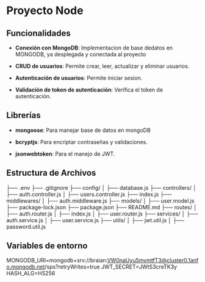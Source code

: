 # Proyecto Node

## Funcionalidades

- **Conexión con MongoDB**: Implementacion de base dedatos en MONGODB, ya desplegada y conectada al proyecto

- **CRUD de usuarios**: Permite crear, leer, actualizar y eliminar usuarios.

- **Autenticación de usuarios**: Permite iniciar sesion.

- **Validación de token de autenticación**: Verifica el token de autenticación.

## Librerías

- **mongoose**: Para manejar base de datos en mongoDB

- **bcryptjs**: Para encriptar contraseñas y validaciones.

- **jsonwebtoken**: Para el manejo de JWT.

## Estructura de Archivos

├── .env
├── .gitignore
├── config/
│   ├── database.js
├── controllers/
│   ├── auth.controller.js
│   ├── users.controller.js
├── index.js
├── middlewares/
│   ├── auth.middleware.js
├── models/
│   ├── user.model.js
├── package-lock.json
├── package.json
├── README.md
├── routes/
│   ├── auth.router.js
│   ├── index.js
│   ├── user.router.js
├── services/
│   ├── auth.service.js
│   ├── user.service.js
├── utils/
│   ├── jwt.util.js
│   ├── password.util.js



## Variables de entorno

MONGODB_URI=mongodb+srv://braian:VW0naUyu5mvmtfT3@cluster0.1anfo.mongodb.net/sps?retryWrites=true
JWT_SECRET=JWtS3creTK3y
HASH_ALG=HS256
